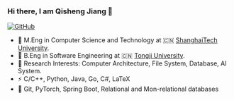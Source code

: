 ### Hi there, I am Qisheng Jiang 👋

<!--
**qisheng-jiang/qisheng-jiang** is a ✨ _special_ ✨ repository because its `README.md` (this file) appears on your GitHub profile.

Here are some ideas to get you started:

- 🔭 I’m currently working on ...
- 🌱 I’m currently learning ...
- 👯 I’m looking to collaborate on ...
- 🤔 I’m looking for help with ...
- 💬 Ask me about ...
- 📫 How to reach me: ...
- 😄 Pronouns: ...
- ⚡ Fun fact: ...
-->

[![GitHub](https://img.shields.io/badge/dynamic/json?logo=github&label=GitHub&labelColor=495867&color=495867&query=%24.data.totalSubs&url=https%3A%2F%2Fapi.spencerwoo.com%2Fsubstats%2F%3Fsource%3Dgithub%26queryKey%3Dhayschan&style=flat-square)](https://github.com/qisheng-jiang)

- 🍻 M.Eng in Computer Science and Technology at 🇨🇳 [ShanghaiTech University](https://www.shanghaitech.edu.cn/).
- 🔭 B.Eng in Software Engineering at 🇨🇳 [Tongji University](https://www.tongji.edu.cn/).
- 🌱 Research Interests: Computer Architecture, File System, Database, AI System.
- ⚡ C/C++, Python, Java, Go, C#, LaTeX
- 💬 Git, PyTorch, Spring Boot, Relational and Mon-relational databases
